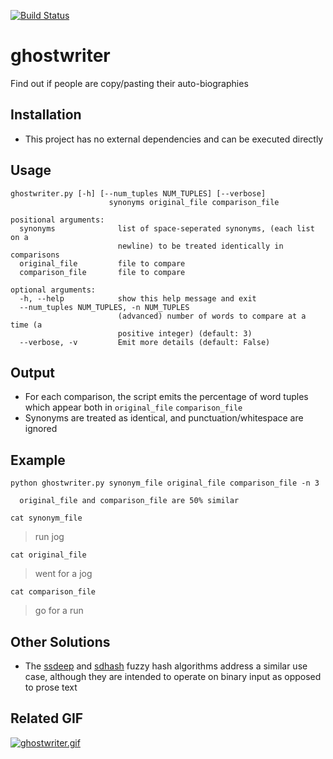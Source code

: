 [![Build Status](https://travis-ci.org/bschmoker/ghostwriter.svg?branch=master)](https://travis-ci.org/bschmoker/ghostwriter)

# ghostwriter
Find out if people are copy/pasting their auto-biographies

## Installation
- This project has no external dependencies and can be executed directly

## Usage
```
ghostwriter.py [-h] [--num_tuples NUM_TUPLES] [--verbose]
                      synonyms original_file comparison_file

positional arguments:
  synonyms              list of space-seperated synonyms, (each list on a
                        newline) to be treated identically in comparisons
  original_file         file to compare
  comparison_file       file to compare

optional arguments:
  -h, --help            show this help message and exit
  --num_tuples NUM_TUPLES, -n NUM_TUPLES
                        (advanced) number of words to compare at a time (a
                        positive integer) (default: 3)
  --verbose, -v         Emit more details (default: False)
```

## Output
- For each comparison, the script emits the percentage of word tuples which appear both in `original_file` `comparison_file`
- Synonyms are treated as identical, and punctuation/whitespace are ignored

## Example

`python ghostwriter.py synonym_file original_file comparison_file -n 3`

```
  original_file and comparison_file are 50% similar
```

`cat synonym_file`
> run jog

`cat original_file`
> went for a jog

`cat comparison_file`
> go for a run 


## Other Solutions
- The [ssdeep](http://ssdeep.sourceforge.net/usage.html) and [sdhash](http://roussev.net/sdhash/tutorial/03-quick.html) fuzzy hash algorithms address a similar use case, although they are intended to operate on binary input as opposed to prose text

## Related GIF
[![ghostwriter.gif](https://67.media.tumblr.com/347d3a152112d06d95120c4c2360f498/tumblr_n2ch03z8va1ro8ysbo1_r1_500.gif)](https://67.media.tumblr.com/347d3a152112d06d95120c4c2360f498/tumblr_n2ch03z8va1ro8ysbo1_r1_500.gif)
